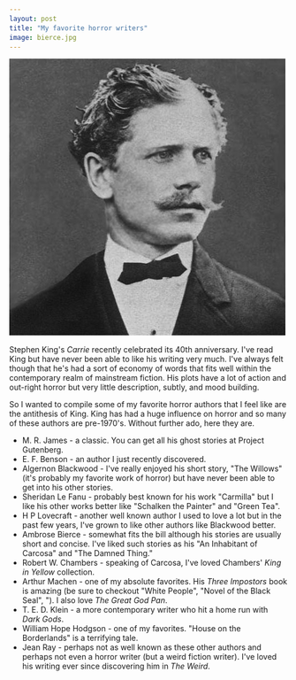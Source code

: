 ```yaml
---
layout: post
title: "My favorite horror writers"
image: bierce.jpg
---
```


![Ambrose Bierce](/public/img/posts/bierce.jpg)

Stephen King's *Carrie* recently celebrated its 40th anniversary. I've read
King but have never been able to like his writing very much. I've always felt
though that he's had a sort of economy of words that fits well within the
contemporary realm of mainstream fiction. His plots have a lot of action and
out-right horror but very little description, subtly, and mood building.

So I wanted to compile some of my favorite horror authors that I feel like are
the antithesis of King. King has had a huge influence on horror and so many of
these authors are pre-1970's. Without further ado, here they are.

* M. R. James - a classic. You can get all his ghost stories at Project Gutenberg.
* E. F. Benson - an author I just recently discovered.
* Algernon Blackwood - I've really enjoyed his short story, "The Willows" (it's
probably my favorite work of horror) but have never been able to get into his
other stories.
* Sheridan Le Fanu - probably best known for his work "Carmilla" but I like his
other works better like "Schalken the Painter" and "Green Tea".
* H P Lovecraft - another well known author I used to love a lot but in the past few years, I've grown to like other authors like Blackwood better.
* Ambrose Bierce - somewhat fits the bill although his stories are usually short and concise. I've liked such stories as his "An Inhabitant of Carcosa" and "The Damned Thing."
* Robert W. Chambers - speaking of Carcosa, I've loved Chambers' *King in Yellow* collection.
* Arthur Machen - one of my absolute favorites. His *Three Impostors* book is amazing (be sure to checkout "White People", "Novel of the Black Seal", "). I also love *The Great God Pan*.
* T. E. D. Klein - a more contemporary writer who hit a home run with *Dark Gods*.
* William Hope Hodgson - one of my favorites. "House on the Borderlands" is a terrifying tale.
* Jean Ray - perhaps not as well known as these other authors and perhaps not even a horror writer (but a weird fiction writer). I've loved his writing ever since discovering him in *The Weird*.


